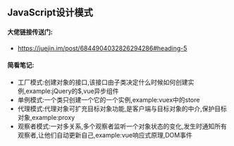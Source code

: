 ## JavaScript设计模式
#### 大佬链接传送门:
- https://juejin.im/post/6844904032826294286#heading-5
#### 简看笔记:
- 工厂模式:创建对象的接口,该接口由子类决定什么时候如何创建实例,example:jQuery的$,vue异步组件
- 单例模式:一个类只创建一个它的一个实例,example:vuex中的store
- 代理模式:代理对象可扩充目标对象功能,是客户端与目标对象的中介,保护目标对象,example:proxy
- 观察者模式:一对多关系,多个观察者监听一个对象状态的变化,发生时通知所有观察者,让他们自动更新自己,example:vue响应式原理,DOM事件
  